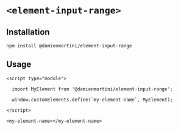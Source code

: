 # `<element-input-range>`

## Installation

```
npm install @damienmortini/element-input-range
```

## Usage
```
<script type="module">

  import MyElement from '@damienmortini/element-input-range';

  window.customElements.define(`my-element-name`, MyElement);

</script>

<my-element-name></my-element-name>
```
